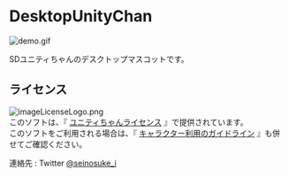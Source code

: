 # DesktopUnityChan

![demo.gif](https://github.com/seinosuke/DesktopUnityChan/blob/master/images/demo.gif)

SDユニティちゃんのデスクトップマスコットです。  

## ライセンス

![imageLicenseLogo.png](http://unity-chan.com/images/imageLicenseLogo.png)   
このソフトは、『 [ユニティちゃんライセンス](http://unity-chan.com/contents/license_jp/) 』で提供されています。  
このソフトをご利用される場合は、『 [キャラクター利用のガイドライン](http://unity-chan.com/contents/guideline/) 』も併せてご確認ください。  
  
連絡先 : Twitter [@seinosuke_i](https://twitter.com/seinosuke_i?lang=ja)
